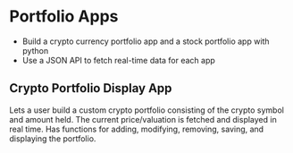 # Portfolio Apps
 - Build a crypto currency portfolio app and a stock portfolio app with python
 - Use a JSON API to fetch real-time data for each app

## Crypto Portfolio Display App
Lets a user build a custom crypto portfolio consisting of the crypto symbol and amount held. The current price/valuation is fetched and displayed in real time.
Has functions for adding, modifying, removing, saving, and displaying the portfolio.

